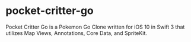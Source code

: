 # pocket-critter-go
Pocket Critter Go is a Pokemon Go Clone written for iOS 10 in Swift 3 that utilizes Map Views, Annotations, Core Data, and SpriteKit.
